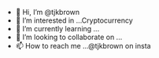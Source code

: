 - 👋 Hi, I’m @tjkbrown
- 👀 I’m interested in ...Cryptocurrency
- 🌱 I’m currently learning ...
- 💞️ I’m looking to collaborate on ...
- 📫 How to reach me ...@tjkbrown on insta

<!---
tjkbrown/tjkbrown is a ✨ special ✨ repository because its `README.md` (this file) appears on your GitHub profile.
You can click the Preview link to take a look at your changes.
--->
